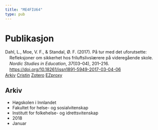 ```yaml
---
title: "ME4FIU64"
type: pub
---
```

<h1>Publikasjon</h1>
<article id="csl-bib-container-ME4FIU64" class="csl-bib-container">
  <div class="csl-bib-body" style="line-height: 1.35; padding-left: 1em; text-indent:-1em;">
  <div class="csl-entry">Dahl, L., Moe, V. F., &amp; Standal, &#xD8;. F. (2017). P&#xE5; tur med det uforutsette: Refleksjoner om sikkerhet hos friluftslivsl&#xE6;rere p&#xE5; videreg&#xE5;ende skole. <i>Nordic Studies in Education</i>, <i>37</i>(03&#x2013;04), 201&#x2013;216. <a href="https://doi.org/10.18261/issn1891-5949-2017-03-04-06">https://doi.org/10.18261/issn1891-5949-2017-03-04-06</a></div>
</div>
  <div class="csl-bib-buttons">
    <a href="#taxonomy-article-ME4FIU64" class="csl-bib-button">Arkiv</a>
    <a href alt="Cristin URL" class="csl-bib-button">Cristin</a>
    <a href alt="Zotero URL" class="csl-bib-button">Zotero</a>
    <a href="http://ezproxy.inn.no/login?url=https://doi.org/10.18261/issn1891-5949-2017-03-04-06" class="csl-bib-button">EZproxy</a>
  </div>
  <div id="csl-bib-meta-container-ME4FIU64"></div>
</article>
<div id="csl-bib-meta-ME4FIU64" class="csl-bib-meta">
  <article id="taxonomy-article-ME4FIU64" class="taxonomy-article">
    <h1>Arkiv</h1>
    <ul>
      <li>Høgskolen i Innlandet</li>
      <li>Fakultet for helse- og sosialvitenskap</li>
      <li>Institutt for folkehelse- og idrettsvitenskap</li>
      <li>2018</li>
      <li>Januar</li>
    </ul>
  </article>
</div>
